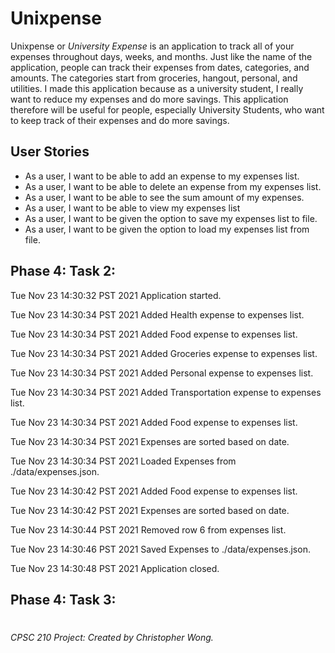 # Unixpense

Unixpense or *University Expense* is an application to track all of your expenses throughout days, weeks, and months.
Just like the name of the application, people can track their expenses from dates, categories, and amounts. 
The categories start from groceries, hangout, personal, and utilities. I made this application because as a university
student, I really want to reduce my expenses and do more savings. This application therefore will be useful for people, 
especially University Students, who want to keep track of their expenses and do more savings.

## User Stories
- As a user, I want to be able to add an expense to my expenses list.
- As a user, I want to be able to delete an expense from my expenses list.
- As a user, I want to be able to see the sum amount of my expenses.
- As a user, I want to be able to view my expenses list
- As a user, I want to be given the option to save my expenses list to file.
- As a user, I want to be given the option to load my expenses list from file.

## Phase 4: Task 2:
Tue Nov 23 14:30:32 PST 2021
Application started.

Tue Nov 23 14:30:34 PST 2021
Added Health expense to expenses list.

Tue Nov 23 14:30:34 PST 2021
Added Food expense to expenses list.

Tue Nov 23 14:30:34 PST 2021
Added Groceries expense to expenses list.

Tue Nov 23 14:30:34 PST 2021
Added Personal expense to expenses list.

Tue Nov 23 14:30:34 PST 2021
Added Transportation expense to expenses list.

Tue Nov 23 14:30:34 PST 2021
Added Food expense to expenses list.

Tue Nov 23 14:30:34 PST 2021
Expenses are sorted based on date.

Tue Nov 23 14:30:34 PST 2021
Loaded Expenses from ./data/expenses.json.

Tue Nov 23 14:30:42 PST 2021
Added Food expense to expenses list.

Tue Nov 23 14:30:42 PST 2021
Expenses are sorted based on date.

Tue Nov 23 14:30:44 PST 2021
Removed row 6 from expenses list.

Tue Nov 23 14:30:46 PST 2021
Saved Expenses to ./data/expenses.json.

Tue Nov 23 14:30:48 PST 2021
Application closed.

## Phase 4: Task 3:


#
*CPSC 210 Project: Created by Christopher Wong.*